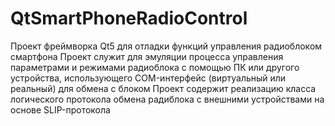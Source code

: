 # QtSmartPhoneRadioControl
Проект фреймворка Qt5 для отладки функций управления радиоблоком смартфона
Проект служит для эмуляции процесса управления параметрами и режимами радиоблока 
с помощью ПК или другого устройства, использующего COM-интерфейс (виртуальный 
или реальный) для обмена с блоком
Проект содержит реализацию класса логического протокола обмена радиблока с
внешними устройствами на основе SLIP-протокола
